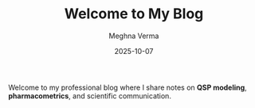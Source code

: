 ﻿---
title: "Welcome to My Blog"
date: 2025-10-07
categories: [blog]
author: "Meghna Verma"
---

Welcome to my professional blog where I share notes on **QSP modeling**, **pharmacometrics**, and scientific communication.
